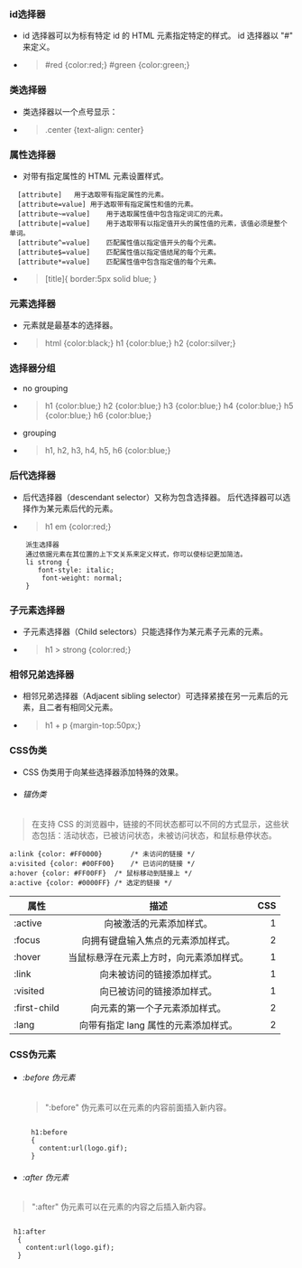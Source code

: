 ### id选择器

-   id 选择器可以为标有特定 id 的 HTML 元素指定特定的样式。
    id 选择器以 "#" 来定义。

-   > \#red {color:red;}
    > \#green {color:green;}

### 类选择器

-   类选择器以一个点号显示：

-   > .center {text-align: center}

### 属性选择器

-   对带有指定属性的 HTML 元素设置样式。

````
  [attribute]	用于选取带有指定属性的元素。
  [attribute=value]	用于选取带有指定属性和值的元素。
  [attribute~=value]	用于选取属性值中包含指定词汇的元素。
  [attribute|=value]	用于选取带有以指定值开头的属性值的元素，该值必须是整个单词。
  [attribute^=value]	匹配属性值以指定值开头的每个元素。
  [attribute$=value]	匹配属性值以指定值结尾的每个元素。
  [attribute*=value]	匹配属性值中包含指定值的每个元素。
````

-   > [title]{
    > border:5px solid blue;
    > }

### 元素选择器

- 元素就是最基本的选择器。

-   > html {color:black;}
    > h1 {color:blue;}
    > h2 {color:silver;}

### 选择器分组

-    no grouping

-   > h1 {color:blue;}
    > h2 {color:blue;}
    > h3 {color:blue;}
    > h4 {color:blue;}
    > h5 {color:blue;}
    > h6 {color:blue;}

-    grouping

-   > h1, h2, h3, h4, h5, h6 {color:blue;}

### 后代选择器

-   后代选择器（descendant selector）又称为包含选择器。
    后代选择器可以选择作为某元素后代的元素。
-   > h1 em {color:red;}

````
    派生选择器
    通过依据元素在其位置的上下文关系来定义样式，你可以使标记更加简洁。
    li strong {
       font-style: italic;
        font-weight: normal;
    }
````

### 子元素选择器

-   子元素选择器（Child selectors）只能选择作为某元素子元素的元素。
-   > h1 > strong {color:red;}

### 相邻兄弟选择器

-   相邻兄弟选择器（Adjacent sibling selector）可选择紧接在另一元素后的元素，且二者有相同父元素。
-   >  h1 + p {margin-top:50px;}

### CSS伪类

- CSS 伪类用于向某些选择器添加特殊的效果。

- ###### 锚伪类
> 在支持 CSS 的浏览器中，链接的不同状态都可以不同的方式显示，这些状态包括：活动状态，已被访问状态，未被访问状态，和鼠标悬停状态。

  ````
  a:link {color: #FF0000}		/* 未访问的链接 */
  a:visited {color: #00FF00}	/* 已访问的链接 */
  a:hover {color: #FF00FF}	/* 鼠标移动到链接上 */
  a:active {color: #0000FF}	/* 选定的链接 */
  ````

| 属性           |           描述          | CSS |
| ------------ | :-------------------: | --: |
| :active      |      向被激活的元素添加样式。     |   1 |
| :focus       |   向拥有键盘输入焦点的元素添加样式。   |   2 |
| :hover       |  当鼠标悬浮在元素上方时，向元素添加样式。 |   1 |
| :link        |     向未被访问的链接添加样式。     |   1 |
| :visited     |     向已被访问的链接添加样式。     |   1 |
| :first-child |    向元素的第一个子元素添加样式。    |   2 |
| :lang        | 向带有指定 lang 属性的元素添加样式。 |   2 |

### CSS伪元素
-   ###### :before 伪元素
    >  ":before" 伪元素可以在元素的内容前面插入新内容。

    ````

      h1:before
      {
        content:url(logo.gif);
      }

    ````

-   ######     :after 伪元素
   > ":after" 伪元素可以在元素的内容之后插入新内容。

   ````

    h1:after
     {
       content:url(logo.gif);
     }

  ````
